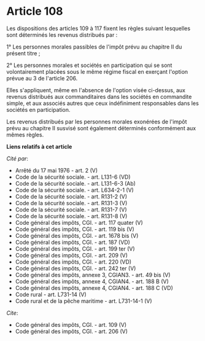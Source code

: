 # Article 108

Les dispositions des articles 109 à 117 fixent les règles suivant lesquelles sont déterminés les revenus distribués par : 

1° Les personnes morales passibles de l'impôt prévu au chapitre II du présent titre ; 

2° Les personnes morales et sociétés en participation qui se sont volontairement placées sous le même régime fiscal en
exerçant l'option prévue au 3 de l'article 206. 

Elles s'appliquent, même en l'absence de l'option visée ci-dessus, aux revenus distribués aux commanditaires dans les
sociétés en commandite simple, et aux associés autres que ceux indéfiniment responsables dans les sociétés en participation. 

Les revenus distribués par les personnes morales exonérées de l'impôt prévu au chapitre II susvisé sont également déterminés
conformément aux mêmes règles.

**Liens relatifs à cet article**

_Cité par_:

  - Arrêté du 17 mai 1976 - art. 2 (V)
  - Code de la sécurité sociale. - art. L131-6 (VD)
  - Code de la sécurité sociale. - art. L131-6-3 (Ab)
  - Code de la sécurité sociale. - art. L634-2-1 (V)
  - Code de la sécurité sociale. - art. R131-2 (V)
  - Code de la sécurité sociale. - art. R131-3 (V)
  - Code de la sécurité sociale. - art. R131-7 (V)
  - Code de la sécurité sociale. - art. R131-8 (V)
  - Code général des impôts, CGI. - art. 117 quater (V)
  - Code général des impôts, CGI. - art. 119 bis (V)
  - Code général des impôts, CGI. - art. 1678 bis (V)
  - Code général des impôts, CGI. - art. 187 (VD)
  - Code général des impôts, CGI. - art. 199 ter (V)
  - Code général des impôts, CGI. - art. 209 (V)
  - Code général des impôts, CGI. - art. 220 (VD)
  - Code général des impôts, CGI. - art. 242 ter (V)
  - Code général des impôts, annexe 3, CGIAN3. - art. 49 bis (V)
  - Code général des impôts, annexe 4, CGIAN4. - art. 188 B (V)
  - Code général des impôts, annexe 4, CGIAN4. - art. 188 C (VD)
  - Code rural - art. L731-14 (V)
  - Code rural et de la pêche maritime - art. L731-14-1 (V)

_Cite_:

  - Code général des impôts, CGI. - art. 109 (V)
  - Code général des impôts, CGI. - art. 206 (V)
